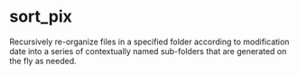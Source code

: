 # sort_pix
Recursively re-organize files in a specified folder according to modification date into a series of contextually named sub-folders that are generated on the fly as needed.
